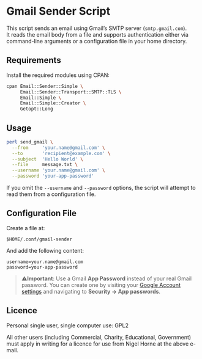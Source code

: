 # Gmail Sender Script

This script sends an email using Gmail’s SMTP server (`smtp.gmail.com`).  
It reads the email body from a file and supports authentication either via command-line arguments or a configuration file in your home directory.

## Requirements

Install the required modules using CPAN:

```sh
cpan Email::Sender::Simple \
     Email::Sender::Transport::SMTP::TLS \
     Email::Simple \
     Email::Simple::Creator \
     Getopt::Long
````

## Usage

```sh
perl send_gmail \
  --from     'your.name@gmail.com' \
  --to       'recipient@example.com' \
  --subject  'Hello World' \
  --file     message.txt \
  --username 'your.name@gmail.com' \
  --password 'your-app-password'
```

If you omit the `--username` and `--password` options, the script will attempt to read them from a configuration file.

## Configuration File

Create a file at:

```
$HOME/.conf/gmail-sender
```

And add the following content:

```
username=your.name@gmail.com
password=your-app-password
```

> ⚠️**Important**: Use a Gmail **App Password** instead of your real Gmail password.
> You can create one by visiting your [Google Account settings](https://myaccount.google.com/)
> and navigating to **Security → App passwords**.

## Licence

Personal single user, single computer use: GPL2

All other users (including Commercial, Charity, Educational, Government)
  must apply in writing for a licence for use from Nigel Horne at the
  above e-mail.
